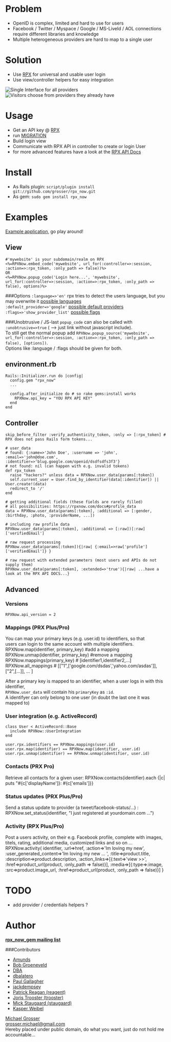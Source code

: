 Problem
=======
 - OpenID is complex, limited and hard to use for users
 - Facebook / Twitter / Myspace / Google / MS-LiveId / AOL connections require different libraries and knowledge
 - Multiple heterogeneous providers are hard to map to a single user

Solution
========
 - Use [RPX](http://rpxnow.com) for universal and usable user login
 - Use view/controller helpers for easy integration

![Single Interface for all providers](https://rpxnow.com/images/how_diagram.png)
![Visitors choose from providers they already have](https://rpxnow.com/images/6providers.png?2)

Usage
=====
 - Get an API key @ [RPX](http://rpxnow.com)
 - run [MIGRATION](http://github.com/grosser/rpx_now/raw/master/MIGRATION)
 - Build login view
 - Communicate with RPX API in controller to create or login User
 - for more advanced features have a look at the [RPX API Docs](https://rpxnow.com/docs)

Install
=======
 - As Rails plugin: `script/plugin install git://github.com/grosser/rpx_now.git `
 - As gem: `sudo gem install rpx_now`

Examples
========

[Example application](http://github.com/grosser/rpx_now_example), go play around!

View
----
    #'mywebsite' is your subdomain/realm on RPX
    <%=RPXNow.embed_code('mywebsite', url_for(:controller=>:session, :action=>:rpx_token, :only_path => false))%>
    OR
    <%=RPXNow.popup_code('Login here...', 'mywebsite', url_for(:controller=>:session, :action=>:rpx_token, :only_path => false), options)%>

###Options
`:language=>'en'` rpx tries to detect the users language, but you may overwrite it [possible languages](https://rpxnow.com/docs#sign-in_localization)  
`:default_provider=>'google'` [possible default providers](https://rpxnow.com/docs#sign-in_default_provider)  
`:flags=>'show_provider_list'` [possible flags](https://rpxnow.com/docs#sign-in_interface)  

###Unobtrusive / JS-last
`popup_code` can also be called with `:unobtrusive=>true` ( --> just link without javascript include).  
To still get the normal popup add `RPXNow.popup_source('mywebsite', url_for(:controller=>:session, :action=>:rpx_token, :only_path => false), [options])`.  
Options like :language / :flags should be given for both.

environment.rb
--------------
    Rails::Initializer.run do |config|
      config.gem "rpx_now"
      ...

      config.after_initialize do # so rake gems:install works
        RPXNow.api_key = "YOU RPX API KEY"
      end
    end

Controller
----------
    skip_before_filter :verify_authenticity_token, :only => [:rpx_token] # RPX does not pass Rails form tokens...

    # user_data
    # found: {:name=>'John Doe', :username => 'john', :email=>'john@doe.com', :identifier=>'blug.google.com/openid/dsdfsdfs3f3'}
    # not found: nil (can happen with e.g. invalid tokens)
    def rpx_token
      raise "hackers?" unless data = RPXNow.user_data(params[:token])
      self.current_user = User.find_by_identifier(data[:identifier]) || User.create!(data)
      redirect_to '/'
    end

    # getting additional fields (these fields are rarely filled)
    # all possibilities: https://rpxnow.com/docs#profile_data
    data = RPXNow.user_data(params[:token], :additional => [:gender, :birthday, :photo, :providerName, ...])

    # including raw profile data
    RPXNow.user_data(params[:token], :additional => [:raw])[:raw]['verifiedEmail']

    # raw request processing
    RPXNow.user_data(params[:token]){|raw| {:email=>raw['profile']['verifiedEmail']} }

    # raw request with extended parameters (most users and APIs do not supply them)
    RPXNow.user_data(params[:token], :extended=>'true'){|raw| ...have a look at the RPX API DOCS...}

Advanced
--------
### Versions
    RPXNow.api_version = 2

### Mappings (PRX Plus/Pro)
You can map your primary keys (e.g. user.id) to identifiers, so that  
users can login to the same account with multiple identifiers.
    RPXNow.map(identifier, primary_key) #add a mapping
    RPXNow.unmap(identifier, primary_key) #remove a mapping
    RPXNow.mappings(primary_key) # [identifier1,identifier2,...]
    RPXNow.all_mappings # [["1",['google.com/dsdas','yahoo.com/asdas']], ["2",[...]], ... ]

After a primary key is mapped to an identifier, when a user logs in with this identifier,  
`RPXNow.user_data` will contain his `primaryKey` as `:id`.  
A identifyer can only belong to one user (in doubt the last one it was mapped to)

### User integration (e.g. ActiveRecord)
    class User < ActiveRecord::Base
      include RPXNow::UserIntegration
    end

    user.rpx.identifiers == RPXNow.mappings(user.id)
    user.rpx.map(identifier) == RPXNow.map(identifier, user.id)
    user.rpx.unmap(identifier) == RPXNow.unmap(identifier, user.id)

### Contacts (PRX Pro)
Retrieve all contacts for a given user:
    RPXNow.contacts(identifier).each {|c| puts "#{c['displayName']}: #{c['emails']}}

### Status updates (PRX Plus/Pro)
Send a status update to provider (a tweet/facebook-status/...) :
    RPXNow.set_status(identifier, "I just registered at yourdomain.com ...")

### Activity (RPX Plus/Pro)
Post a users activity, on their e.g. Facebook profile, complete with images, titels, rating, additional media, customized links and so on ...
    RPXNow.activity( identifier,
      :url=>href, :action=>'Im loving my new', :user_generated_content=>'Im loving my new ... ',
      :title=>product.title, :description=>product.description,
      :action_links=>[{:text=>'view >>', :href=>product_url(product, :only_path => false)}],
      :media=>[{:type=>:image, :src=>product.image_url, :href=>product_url(product, :only_path => false)}]
    }


TODO
====
 - add provider / credentials helpers ?


Author
======

__[rpx_now_gem mailing list](http://groups.google.com/group/rpx_now_gem)__


###Contributors
 - [Amunds](http://github.com/Amunds)
 - [Bob Groeneveld](http://metathoughtfacility.blogspot.com)
 - [DBA](http://github.com/DBA)
 - [dbalatero](http://github.com/dbalatero)
 - [Paul Gallagher](http://tardate.blogspot.com/)
 - [jackdempsey](http://jackndempsey.blogspot.com)
 - [Patrick Reagan (reagent)](http://sneaq.net)
 - [Joris Trooster (trooster)](http://www.interstroom.nl)
 - [Mick Staugaard (staugaard)](http://mick.staugaard.com/)
 - [Kasper Weibel](http://github.com/weibel)

[Michael Grosser](http://pragmatig.wordpress.com)  
grosser.michael@gmail.com  
Hereby placed under public domain, do what you want, just do not hold me accountable...  
